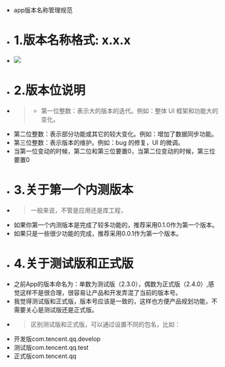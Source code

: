 - app版本名称管理规范
- # 1.版本名称格式: x.x.x
- ![](1458573-7ef79091238b85de.png)
- # 2.版本位说明
- >- 第一位整数：表示大的版本的迭代。例如：整体 UI 框架和功能大的变化。
- 第二位整数：表示部分功能或其它的较大变化。例如：增加了数据同步功能。
- 第三位整数：表示版本的维护。例如：bug 的修复，UI 的微调。
- 当第一位变动的时候，第二位和第三位要置0，当第二位变动的时候，第三位要置0
- # 3.关于第一个内测版本
- >一般来说，不管是应用还是库工程，
- 如果你第一个内测版本是完成了较多功能的，推荐采用0.1.0作为第一个版本。
- 如果只是一些很少功能的完成，推荐采用0.0.1作为第一个版本。
- # 4.关于测试版和正式版
- 之前App的版本命名为：单数为测试版（2.3.0），偶数为正式版（2.4.0）,感觉这样不是很合理，很容易让产品和开发弄混了当前的版本号。
- 我觉得测试版和正式版，版本号应该是一致的，这样也方便产品规划功能，不需要关心是测试版还是正式版。
- >区别测试版和正式版，可以通过设置不同的包名，比如：
- 开发版com.tencent.qq.develop
- 测试版com.tencent.qq.test
- 正式版com.tencent.qq